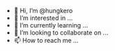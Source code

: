 - 👋 Hi, I’m @hungkero
- 👀 I’m interested in ...
- 🌱 I’m currently learning ...
- 💞️ I’m looking to collaborate on ...
- 📫 How to reach me ...

<!---
hungkero/hungkero is a ✨ special ✨ repository because its `README.md` (this file) appears on your GitHub profile.
You can click the Preview link to take a look at your changes.
--->
